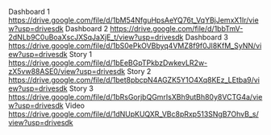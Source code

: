 Dashboard 1 https://drive.google.com/file/d/1bM54NfguHpsAeYQ76t_VqYBjJemxX1Ir/view?usp=drivesdk
Dashboard 2 https://drive.google.com/file/d/1bbTmV-2dNLb9C0uBoaXscJXSqJaXjE_t/view?usp=drivesdk
Dashboard 3 https://drive.google.com/file/d/1bS0ePkOVBbyq4VMZ8f9f0Jl8KfM_SyNN/view?usp=drivesdk
Story 1 https://drive.google.com/file/d/1bEeBGpTPkbzDwkevLR2w-zX5vw88ASE0/view?usp=drivesdk
Story 2 https://drive.google.com/file/d/1bet8pbcpN4AGZK5Y1O4Xq8KEz_LEtba9/view?usp=drivesdk
Story 3 https://drive.google.com/file/d/1bRsGorjbQGmrIsXBh9utBh80y8VCTG4a/view?usp=drivesdk
Video https://drive.google.com/file/d/1dNUpKUQXR_VBc8pRxp513SNgB7OhvB_s/view?usp=drivesdk
